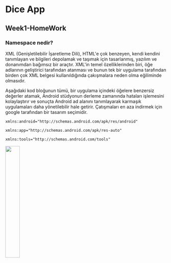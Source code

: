 # Dice App
## Week1-HomeWork

###  Namespace nedir?

XML (Genişletilebilir İşaretleme Dili), HTML'e çok benzeyen, kendi kendini tanımlayan ve bilgileri depolamak ve taşımak için tasarlanmış,
yazılım ve donanımdan bağımsız bir araçtır. XML'in temel özelliklerinden biri, öğe adlarının geliştirici tarafından atanması ve bunun
tek bir uygulama tarafından birden çok XML belgesi kullanıldığında çakışmalara neden olma eğiliminde olmasıdır.

Aşağıdaki kod bloğunun tümü, bir uygulama içindeki öğelere benzersiz değerler atamak,
Android stüdyonun derleme zamanında hataları işlemesini kolaylaştırır ve sonuçta
Android ad alanını tanımlayarak karmaşık uygulamaları daha yönetilebilir hale getirir.
Çatışmaları en aza indirmek için google tarafından bir tasarım seçimidir.
 ```
xmlns:android="http://schemas.android.com/apk/res/android"

xmlns:app="http://schemas.android.com/apk/res-auto"

xmlns:tools="http://schemas.android.com/tools"
 ```

<img src="https://im3.ezgif.com/tmp/ezgif-3-e26ea26f48.gif" width="30%" height="30%"/>


